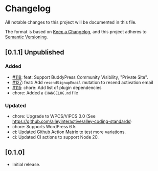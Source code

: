 # Changelog
All notable changes to this project will be documented in this file.

The format is based on [Keep a Changelog](https://keepachangelog.com/en/1.0.0/),
and this project adheres to [Semantic Versioning](https://semver.org/spec/v2.0.0.html).

## [0.1.1] Unpublished

### Added

- [#118](https://github.com/renatonascalves/wp-graphql-buddypress/issues/118): feat: Support BuddyPress Community Visibility, "Private Site".
- [#127](https://github.com/renatonascalves/wp-graphql-buddypress/issues/127): feat: Add `resendSignupEmail` mutation to resend activation email
- [#115](https://github.com/renatonascalves/wp-graphql-buddypress/issues/115): chore: Add list of plugin dependencies
- chore: Added a `CHANGELOG.md` file

### Updated

- chore: Upgrade to WPCS/VIPCS 3.0 (See https://github.com/alleyinteractive/alley-coding-standards)
- chore: Supports WordPress 6.5.
- ci: Updated Github Action Matrix to test more variations.
- ci: Updated CI actions to support Node 20.

## [0.1.0]

- Initial release.
